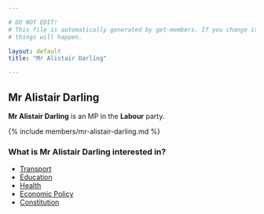 ```yaml
---

# DO NOT EDIT!
# This file is automatically generated by get-members. If you change it, bad
# things will happen.

layout: default
title: "Mr Alistair Darling"

---
```


## Mr Alistair Darling

**Mr Alistair Darling** is an MP in the **Labour** party.

{% include members/mr-alistair-darling.md %}

### What is Mr Alistair Darling interested in?


* [Transport](/interests/transport.html)
* [Education](/interests/education.html)
* [Health](/interests/health.html)
* [Economic Policy](/interests/economic-policy.html)
* [Constitution](/interests/constitution.html)
